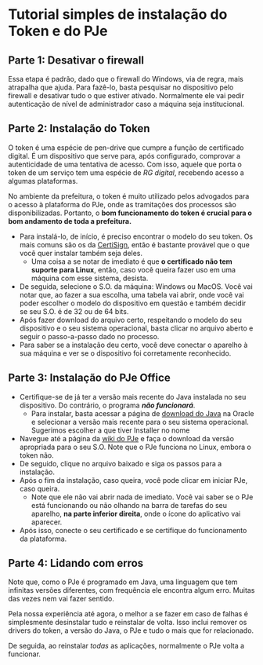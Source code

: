 # Tutorial simples de instalação do Token e do PJe

## Parte 1: Desativar o firewall

Essa etapa é padrão, dado que o firewall do Windows, via de regra, mais atrapalha que ajuda. Para fazê-lo, basta pesquisar no dispositivo pelo firewall e desativar tudo o que estiver ativado. Normalmente ele vai pedir autenticação de nível de administrador caso a máquina seja institucional.

## Parte 2: Instalação do Token

O token é uma espécie de pen-drive que cumpre a função de certificado digital. É um dispositivo que serve para, após configurado, comprovar a autenticidade de uma tentativa de acesso. Com isso, aquele que porta o token de um serviço tem uma espécie de *RG digital*, recebendo acesso a algumas plataformas.

No ambiente da prefeitura, o token é muito utilizado pelos advogados para o acesso à plataforma do PJe, onde as tramitações dos processos são disponibilizadas. Portanto, o **bom funcionamento do token é crucial para o bom andamento de toda a prefeitura.**

- Para instalá-lo, de início, é preciso encontrar o modelo do seu token. Os mais comuns são os da [CertiSign](https://www.certisign.com.br/duvidas-suporte/downloads/tokens), então é bastante provável que o que você quer instalar também seja deles. 
  - Uma coisa a se notar de imediato é que **o certificado não tem suporte para Linux**, então, caso você queira fazer uso em uma máquina com esse sistema, desista.
- De seguida, selecione o S.O. da máquina: Windows ou MacOS. Você vai notar que, ao fazer a sua escolha, uma tabela vai abrir, onde você vai poder escolher o modelo do dispositivo em questão e também decidir se seu S.O. é de 32 ou de 64 bits. 
- Após fazer download do arquivo certo, respeitando o modelo do seu dispositivo e o seu sistema operacional, basta clicar no arquivo aberto e seguir o passo-a-passo dado no processo.
- Para saber se a instalação deu certo, você deve conectar o aparelho à sua máquina e ver se o dispositivo foi corretamente reconhecido.

## Parte 3: Instalação do PJe Office

- Certifique-se de já ter a versão mais recente do Java instalada no seu dispositivo. Do contrário, o programa ***não funcionará***.
  - Para instalar, basta acessar a página de [download do Java](https://www.oracle.com/java/technologies/downloads/#jdk21-windows) na Oracle e selecionar a versão mais recente para o seu sistema operacional. Sugerimos escolher a que tiver Installer no nome
- Navegue até a página da [wiki do PJe](https://www.pje.jus.br/wiki/index.php/PJeOffice) e faça o download da versão apropriada para o seu S.O. Note que o PJe funciona no Linux, embora o token não.
- De seguido, clique no arquivo baixado e siga os passos para a instalação.
- Após o fim da instalação, caso queira, você pode clicar em iniciar PJe, caso queira.
  - Note que ele não vai abrir nada de imediato. Você vai saber se o PJe está funcionando ou não olhando na barra de tarefas do seu aparelho, **na parte inferior direita**, onde o ícone do aplicativo vai aparecer.
- Após isso, conecte o seu certificado e se certifique do funcionamento da plataforma.

## Parte 4: Lidando com erros

Note que, como o PJe é programado em Java, uma linguagem que tem infinitas versões diferentes, com frequência ele encontra algum erro. Muitas das vezes nem vai fazer sentido.

Pela nossa experiência até agora, o melhor a se fazer em caso de falhas é simplesmente desinstalar tudo e reinstalar de volta. Isso inclui remover os drivers do token, a versão do Java, o PJe e tudo o mais que for relacionado.

De seguida, ao reinstalar _todas_ as aplicações, normalmente o PJe volta a funcionar.